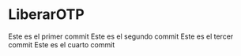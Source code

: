 # LiberarOTP
Este es el primer commit
Este es el segundo commit
Este es el tercer commit
Este es el cuarto commit

